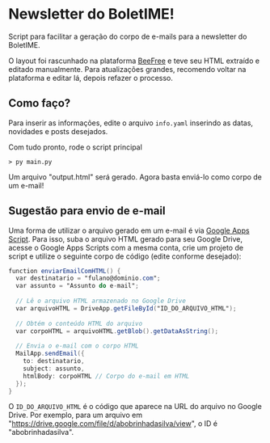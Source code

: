 # Newsletter do BoletIME!

Script para facilitar a geração do corpo de e-mails para a newsletter do BoletIME.

O layout foi rascunhado na plataforma [BeeFree](https://beefree.io) e teve seu HTML extraído e editado manualmente. Para atualizações grandes, recomendo voltar na plataforma e editar lá, depois refazer o processo.

## Como faço?

Para inserir as informações, edite o arquivo `info.yaml` inserindo as datas, novidades e posts desejados.

Com tudo pronto, rode o script principal

```shell
> py main.py
```

Um arquivo "output.html" será gerado. Agora basta enviá-lo como corpo de um e-mail!

## Sugestão para envio de e-mail

Uma forma de utilizar o arquivo gerado em um e-mail é via [Google Apps Script](https://script.google.com). Para isso, suba o arquivo HTML gerado para seu Google Drive, acesse o Google Apps Scripts com a mesma conta, crie um projeto de script e utilize o seguinte corpo de código (edite conforme desejado):

```gs
function enviarEmailComHTML() {
  var destinatario = "fulano@dominio.com";
  var assunto = "Assunto do e-mail";
  
  // Lê o arquivo HTML armazenado no Google Drive
  var arquivoHTML = DriveApp.getFileById("ID_DO_ARQUIVO_HTML");
  
  // Obtém o conteúdo HTML do arquivo
  var corpoHTML = arquivoHTML.getBlob().getDataAsString();  
  
  // Envia o e-mail com o corpo HTML
  MailApp.sendEmail({
    to: destinatario,
    subject: assunto,
    htmlBody: corpoHTML // Corpo do e-mail em HTML
  });
}
```

O `ID_DO_ARQUIVO_HTML` é o código que aparece na URL do arquivo no Google Drive. Por exemplo, para um arquivo em "https://drive.google.com/file/d/abobrinhadasilva/view", o ID é "abobrinhadasilva".
